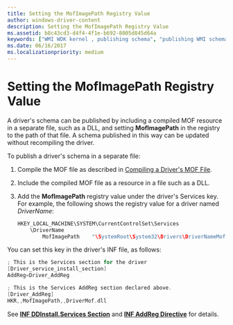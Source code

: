 ```yaml
---
title: Setting the MofImagePath Registry Value
author: windows-driver-content
description: Setting the MofImagePath Registry Value
ms.assetid: b8c43cd3-d4f4-4f1e-b692-8005d845d64a
keywords: ["WMI WDK kernel , publishing schema", "publishing WMI schema WDK", "schema publishing WDK WMI", "MOF files WDK WMI", "MofImagePath"]
ms.date: 06/16/2017
ms.localizationpriority: medium
---
```


# Setting the MofImagePath Registry Value





A driver's schema can be published by including a compiled MOF resource in a separate file, such as a DLL, and setting **MofImagePath** in the registry to the path of that file. A schema published in this way can be updated without recompiling the driver.

To publish a driver's schema in a separate file:

1.  Compile the MOF file as described in [Compiling a Driver's MOF File](compiling-a-driver-s-mof-file.md).

2.  Include the compiled MOF file as a resource in a file such as a DLL.

3.  Add the **MofImagePath** registry value under the driver's Services key. For example, the following shows the registry value for a driver named *DriverName*:

    ```cpp
    HKEY_LOCAL_MACHINE\SYSTEM\CurrentControlSet\Services
        \DriverName
            MofImagePath    "\SystemRoot\System32\Drivers\DriverNameMof.dll"
    ```

You can set this key in the driver's INF file, as follows:

```cpp
; This is the Services section for the driver
[Driver_service_install_section]
AddReg=Driver_AddReg

; This is the Services AddReg section declared above.
[Driver_AddReg]
HKR,,MofImagePath,,DriverMof.dll 
```

See [**INF DDInstall.Services Section**](https://msdn.microsoft.com/library/windows/hardware/ff547349) and [**INF AddReg Directive**](https://msdn.microsoft.com/library/windows/hardware/ff546320) for details.

 

 




